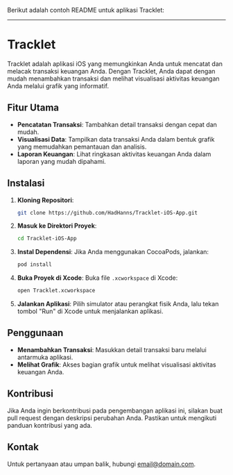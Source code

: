 Berikut adalah contoh README untuk aplikasi Tracklet:

---

# Tracklet

Tracklet adalah aplikasi iOS yang memungkinkan Anda untuk mencatat dan melacak transaksi keuangan Anda. Dengan Tracklet, Anda dapat dengan mudah menambahkan transaksi dan melihat visualisasi aktivitas keuangan Anda melalui grafik yang informatif.

## Fitur Utama

- **Pencatatan Transaksi**: Tambahkan detail transaksi dengan cepat dan mudah.
- **Visualisasi Data**: Tampilkan data transaksi Anda dalam bentuk grafik yang memudahkan pemantauan dan analisis.
- **Laporan Keuangan**: Lihat ringkasan aktivitas keuangan Anda dalam laporan yang mudah dipahami.

## Instalasi

1. **Kloning Repositori**:
   ```bash
   git clone https://github.com/HadHanns/Tracklet-iOS-App.git
   ```

2. **Masuk ke Direktori Proyek**:
   ```bash
   cd Tracklet-iOS-App
   ```

3. **Instal Dependensi**:
   Jika Anda menggunakan CocoaPods, jalankan:
   ```bash
   pod install
   ```

4. **Buka Proyek di Xcode**:
   Buka file `.xcworkspace` di Xcode:
   ```bash
   open Tracklet.xcworkspace
   ```

5. **Jalankan Aplikasi**:
   Pilih simulator atau perangkat fisik Anda, lalu tekan tombol "Run" di Xcode untuk menjalankan aplikasi.

## Penggunaan

- **Menambahkan Transaksi**: Masukkan detail transaksi baru melalui antarmuka aplikasi.
- **Melihat Grafik**: Akses bagian grafik untuk melihat visualisasi aktivitas keuangan Anda.

## Kontribusi

Jika Anda ingin berkontribusi pada pengembangan aplikasi ini, silakan buat pull request dengan deskripsi perubahan Anda. Pastikan untuk mengikuti panduan kontribusi yang ada.

## Kontak

Untuk pertanyaan atau umpan balik, hubungi [email@domain.com](mailto:hadhanns@gmail.com).

